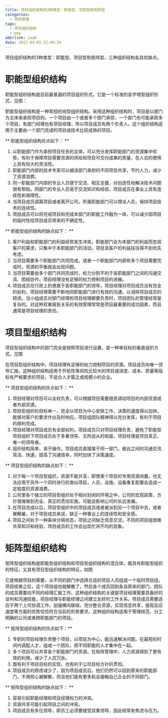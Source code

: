 ```yaml
---
title: 项目组织结构的3种类型：职能型、项目型和矩阵型
categories:
  - 项目管理
tags:
  - 项目组织结构
  - pmp
abbrlink: 1aa6
date: 2017-04-03 22:46:24
---
```



项目组织结构的3种类型：职能型、项目型和矩阵型，三种组织结构各具优缺点。

 <!-- more --> 
 
# 职能型组织结构

职能型组织结构是目前最普遍的项目组织形式。它是一个标准的金字塔型组织形式，见图：

职能型组织结构是一种常规的线型组织结构。采用这种组织结构时，项目是以部门为主体来承担项目的，一个项目由一个或者多个部门承担，一个部门也可能承担多个项目，有部门经理也有项目经理，所以项目成员有两个负责人。这个组织结构适用于主要由一个部门完成的项目或技术比较成熟的项目。

** 职能型组织结构优点如下： **

1. 以职能部门作为承担项目任务的主体，可以充分发挥职能部门的资源集中优势，有利于保障项目需要资源的供给和项目可交付成果的质量，在人员的使用上具有较大的灵活性。
2. 职能部门内部的技术专家可以被该部门承担的不同项目共享，节约人力，减少了资源浪费。
3. 同一职能部门内部的专业人员便于交流、相互支援，对创造性地解决技术问题很有帮助。同部门的专业人员易于交流知识和经验，项目成员在事业上具有连续性和保障性。
4. 当项目成员调离项目或者离开公司，所属职能部门可以增派人员，保持项目技术的连续性。
5. 项目成员可以将完成项目和完成本部门的职能工作融为一体，可以减少因项目的临时性给项目成员带来的不确定性。

** 职能型组织结构的缺点如下： **

1. 客户利益和职能部门的利益经常发生冲突，职能部门会为本部门的利益而忽视客户的需求，只集中于本职能部门的活动，项目及客户的利益往往得不到优先考虑。
2. 当项目需要多个职能部门共同完成，或者一个职能部门内部有多个项目需要完成时，资源的平衡就会出现问题。
3. 当项目需要由多个部门共同完成时，权力分割不利于各职能部门之间的沟通交流、团结协作。项目经理没有足够的权力控制项目的进展。
4. 项目成员在行政上扔隶属于各职能部门的领导，项目经理对项目成员没有完全的权利，项目经理需要不断地同职能部门进行有效的沟通，以消除项目成员的顾虑。当小组成员对部门经理和项目经理都要负责时，项目团队的管理经常是复杂的。对这种双重报告关系的有效管理常常是项目最重要的成功因素，而且通常是项目经理的责任。

# 项目型组织结构

项目型组织结构中的部门完全是按照项目进行设置，是一种单目标的垂直组织方式。见图


在项目型组织结构中，项目经理有足够的权力控制项目的资源。项目成员向唯一领导汇报。这种组织结构适用于开拓性等风险比较大的项目或进度、成本、质量等指标有严格要求的项目，不适合人才匮乏或规模小的企业。

** 项目型组织结构的优点如下： **

1. 项目经理对项目可以全权负责，可以根据项目需要随意调动项目的内部资源或者外部资源。
2. 项目型组织的目标单一，完全以项目为中心安排工作，决策的速度得以加快，能够对客户的要求作出及时响应，项目组团队精神得以充分发挥，有利于项目的顺利完成。
3. 项目经理对项目成员有全部权利，项目成员只对项目经理负责，避免了职能型项目组织下项目成员处于多重领导、无所适从的局面，项目经理是项目真正、唯一的领导者。
4. 组织结构简单，易于操作。项目成员直接属于同一部门，彼此之间的沟通交流简洁、快速，提高了沟通效率，同时加快了决策速度。

** 项目型组织结构的缺点如下： **

1. 对于每一个项目型组织，资源不能共享，即使某个项目的专用资源闲置，也无法应用于另外一个同时进行的类似项目，人员、设施、设备重复配置会造成一定程度的资源浪费。
2. 公司里各个独立的项目型组织处于相对封闭的环境之中，公司的宏观政策、方针很难做到完全、真正的贯彻实施，可能会影响公司的长远发展。
3. 在项目完成以后，项目型组织中的项目成员或者被派到另一个项目中去，或者被解雇，对于项目成员来说，缺乏一种事业上的连续性和安全感。
4. 项目之间处于一种条块分隔状态，项目之间缺乏信息交流，不同的项目组很难共享知识和经验，项目成员的工作会出现忙闲不均的现象。

# 矩阵型组织结构

矩阵型组织结构是职能型组织结构和项目型组织结构的混合体，既具有职能型组织的特征，又具有项目型组织结构的特征，如图


它是根据项目的需要，从不同的部门中选择合适的项目人员组成一个临时项目组，项目结束之后，这个项目组也就解散了，然后各个成员回到各自原来的部门，团队的成员需要向不同的经理汇报工作。这种组织结构的关键是项目经理需要具备好的谈判和沟通技能，项目经理与职能经理之间建立友好的工作关系。项目成员需要适应于两个上司协调工作。加强横向联结，充分整合资源，实现信息共享，提高反应速度等方面的优势恰恰符合当前的形势要求。这种组织结构适用于管理规范、分工明确的公司或者跨职能部门的项目。

** 矩阵型组织结构的优点如下：**

1. 专职的项目经理负责整个项目，以项目为中心，能迅速解决问题。在最短的时间内调配人才，组成一个团队，把不同职能的人才集中在一起。
2. 多个项目可以共享各个职能部门的资源。在矩阵管理中，人力资源得到了更有效的利用，减少了人员冗余。
3. 既有利于项目目标的实现，也有利于公司目标方针的贯彻。
4. 项目成员的顾虑减少了，因为项目成员后，他们仍然可以回到原来的职能部门，不用担心被解散，而且他们能有更多机会接触自己企业的不同部门。

** 矩阵型组织结构的缺点如下： **

1. 容易引起职能经理和项目经理权力的冲突。
2. 资源共享可能引起项目之间的冲突。
3. 项目成员有多位领导，即员工必须要接受双重领导，因此经常有焦虑与压力。